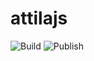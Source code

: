 # attilajs

![Build](https://github.com/chealt/attilajs/actions/workflows/attilajs.yml/badge.svg)
![Publish](https://github.com/chealt/attilajs/actions/workflows/publish.yml/badge.svg)
